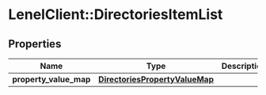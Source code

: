 # LenelClient::DirectoriesItemList

## Properties
Name | Type | Description | Notes
------------ | ------------- | ------------- | -------------
**property_value_map** | [**DirectoriesPropertyValueMap**](DirectoriesPropertyValueMap.md) |  | [optional] 


